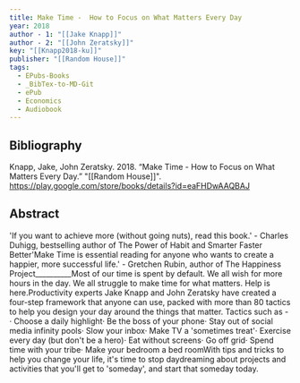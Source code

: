 ```yaml
---
title: Make Time -  How to Focus on What Matters Every Day
year: 2018
author - 1: "[[Jake Knapp]]"
author - 2: "[[John Zeratsky]]"
key: "[[Knapp2018-ku]]"
publisher: "[[Random House]]"
tags:
  - EPubs-Books
  - _BibTex-to-MD-Git
  - ePub
  - Economics
  - Audiobook
---
```


## Bibliography
Knapp, Jake, John Zeratsky. 2018. “Make Time -  How to Focus on What Matters Every Day.” "[[Random House]]". https://play.google.com/store/books/details?id=eaFHDwAAQBAJ

## Abstract
'If you want to achieve more (without going nuts), read this book.' - Charles Duhigg, bestselling author of The Power of Habit and Smarter Faster Better'Make Time is essential reading for anyone who wants to create a happier, more successful life.' - Gretchen Rubin, author of The Happiness Project\_\_\_\_\_\_\_\_\_\_Most of our time is spent by default. We all wish for more hours in the day. We all struggle to make time for what matters. Help is here.Productivity experts Jake Knapp and John Zeratsky have created a four-step framework that anyone can use, packed with more than 80 tactics to help you design your day around the things that matter. Tactics such as - · Choose a daily highlight· Be the boss of your phone· Stay out of social media infinity pools· Slow your inbox· Make TV a 'sometimes treat'· Exercise every day (but don't be a hero)· Eat without screens· Go off grid· Spend time with your tribe· Make your bedroom a bed roomWith tips and tricks to help you change your life, it's time to stop daydreaming about projects and activities that you'll get to 'someday', and start that someday today.